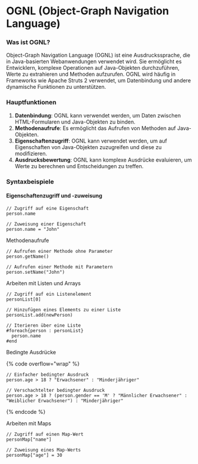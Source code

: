 # OGNL (Object-Graph Navigation Language)

### **Was ist OGNL?**

Object-Graph Navigation Language (OGNL) ist eine Ausdruckssprache, die in Java-basierten Webanwendungen verwendet wird. Sie ermöglicht es Entwicklern, komplexe Operationen auf Java-Objekten durchzuführen, Werte zu extrahieren und Methoden aufzurufen. OGNL wird häufig in Frameworks wie Apache Struts 2 verwendet, um Datenbindung und andere dynamische Funktionen zu unterstützen.

### **Hauptfunktionen**

1. **Datenbindung**: OGNL kann verwendet werden, um Daten zwischen HTML-Formularen und Java-Objekten zu binden.
2. **Methodenaufrufe**: Es ermöglicht das Aufrufen von Methoden auf Java-Objekten.
3. **Eigenschaftenzugriff**: OGNL kann verwendet werden, um auf Eigenschaften von Java-Objekten zuzugreifen und diese zu modifizieren.
4. **Ausdrucksbewertung**: OGNL kann komplexe Ausdrücke evaluieren, um Werte zu berechnen und Entscheidungen zu treffen.

### Syntaxbeispiele

#### Eigenschaftenzugriff und -zuweisung

```
// Zugriff auf eine Eigenschaft
person.name

// Zuweisung einer Eigenschaft
person.name = "John"
```



Methodenaufrufe

```
// Aufrufen einer Methode ohne Parameter
person.getName()

// Aufrufen einer Methode mit Parametern
person.setName("John")
```



Arbeiten mit Listen und Arrays

```
// Zugriff auf ein Listenelement
personList[0]

// Hinzufügen eines Elements zu einer Liste
personList.add(newPerson)

// Iterieren über eine Liste
#foreach{person : personList}
  person.name
#end
```



Bedingte Ausdrücke

{% code overflow="wrap" %}
```
// Einfacher bedingter Ausdruck
person.age > 18 ? "Erwachsener" : "Minderjähriger"

// Verschachtelter bedingter Ausdruck
person.age > 18 ? (person.gender == 'M' ? "Männlicher Erwachsener" : "Weiblicher Erwachsener") : "Minderjähriger"
```
{% endcode %}



Arbeiten mit Maps

```
// Zugriff auf einen Map-Wert
personMap["name"]

// Zuweisung eines Map-Werts
personMap["age"] = 30
```

